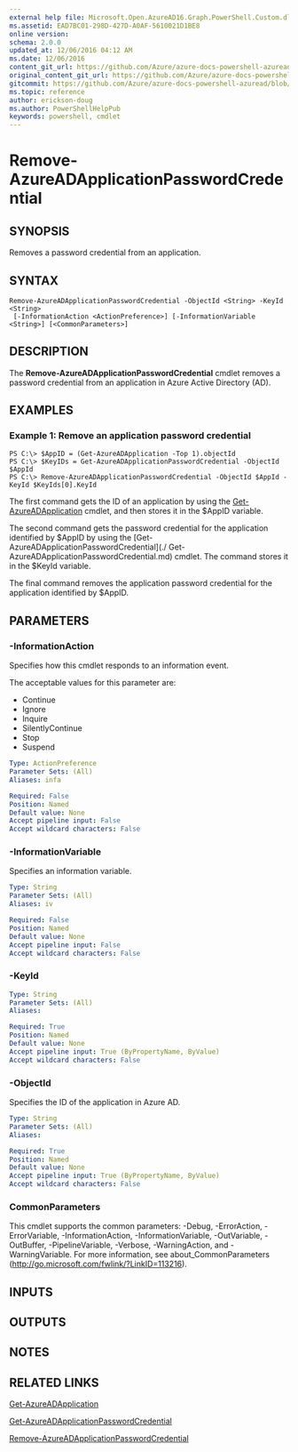 ```yaml
---
external help file: Microsoft.Open.AzureAD16.Graph.PowerShell.Custom.dll-Help.xml
ms.assetid: EAD7BC01-298D-427D-A0AF-5610021D1BE8
online version:
schema: 2.0.0
updated_at: 12/06/2016 04:12 AM
ms.date: 12/06/2016
content_git_url: https://github.com/Azure/azure-docs-powershell-azuread/blob/master/Azure%20AD%20Cmdlets/AzureAD/v2/Remove-AzureADApplicationPasswordCredential.md
original_content_git_url: https://github.com/Azure/azure-docs-powershell-azuread/blob/master/Azure%20AD%20Cmdlets/AzureAD/v2/Remove-AzureADApplicationPasswordCredential.md
gitcommit: https://github.com/Azure/azure-docs-powershell-azuread/blob/a3f4eb41072cf1506c8f82aa100e942b0830fc23
ms.topic: reference
author: erickson-doug
ms.author: PowerShellHelpPub
keywords: powershell, cmdlet
---
```


# Remove-AzureADApplicationPasswordCredential

## SYNOPSIS
Removes a password credential from an application.

## SYNTAX

```
Remove-AzureADApplicationPasswordCredential -ObjectId <String> -KeyId <String>
 [-InformationAction <ActionPreference>] [-InformationVariable <String>] [<CommonParameters>]
```

## DESCRIPTION
The **Remove-AzureADApplicationPasswordCredential** cmdlet removes a password credential from an application in Azure Active Directory (AD).

## EXAMPLES

### Example 1: Remove an application password credential
```
PS C:\> $AppID = (Get-AzureADApplication -Top 1).objectId
PS C:\> $KeyIDs = Get-AzureADApplicationPasswordCredential -ObjectId $AppId
PS C:\> Remove-AzureADApplicationPasswordCredential -ObjectId $AppId -KeyId $KeyIds[0].KeyId
```

The first command gets the ID of an application by using the [Get-AzureADApplication](./Get-AzureADApplication.md) cmdlet, and then stores it in the $AppID variable.

The second command gets the password credential for the application identified by $AppID by using the [Get-AzureADApplicationPasswordCredential](./ Get-AzureADApplicationPasswordCredential.md) cmdlet. 
The command stores it in the $KeyId variable.

The final command removes the application password credential for the application identified by $AppID.

## PARAMETERS

### -InformationAction
Specifies how this cmdlet responds to an information event.

The acceptable values for this parameter are:

- Continue
- Ignore
- Inquire
- SilentlyContinue
- Stop
- Suspend

```yaml
Type: ActionPreference
Parameter Sets: (All)
Aliases: infa

Required: False
Position: Named
Default value: None
Accept pipeline input: False
Accept wildcard characters: False
```

### -InformationVariable
Specifies an information variable.

```yaml
Type: String
Parameter Sets: (All)
Aliases: iv

Required: False
Position: Named
Default value: None
Accept pipeline input: False
Accept wildcard characters: False
```

### -KeyId
```yaml
Type: String
Parameter Sets: (All)
Aliases: 

Required: True
Position: Named
Default value: None
Accept pipeline input: True (ByPropertyName, ByValue)
Accept wildcard characters: False
```

### -ObjectId
Specifies the ID of the application in Azure AD.

```yaml
Type: String
Parameter Sets: (All)
Aliases: 

Required: True
Position: Named
Default value: None
Accept pipeline input: True (ByPropertyName, ByValue)
Accept wildcard characters: False
```

### CommonParameters
This cmdlet supports the common parameters: -Debug, -ErrorAction, -ErrorVariable, -InformationAction, -InformationVariable, -OutVariable, -OutBuffer, -PipelineVariable, -Verbose, -WarningAction, and -WarningVariable. For more information, see about_CommonParameters (http://go.microsoft.com/fwlink/?LinkID=113216).

## INPUTS

## OUTPUTS

## NOTES

## RELATED LINKS
[Get-AzureADApplication](./Get-AzureADApplication.md)

[Get-AzureADApplicationPasswordCredential](./Get-AzureADApplicationPasswordCredential.md)

[Remove-AzureADApplicationPasswordCredential](./Remove-AzureADApplicationPasswordCredential.md)

